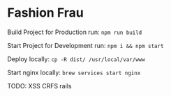 <h1>Fashion Frau</h1>

Build Project for Production run: `npm run build`

Start Project for Development run: `npm i && npm start`

Deploy locally: `cp -R dist/ /usr/local/var/www`

Start nginx locally: `brew services start nginx`


TODO: XSS CRFS rails

